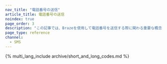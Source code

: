 ```yaml
---
nav_title: "電話番号の送信"
article_title: 電話番号の送信
noindex: true
page_order: 3
description: "この記事では、Brazeを使用して電話番号を送信する際に関わる重要な概念について説明します。"
page_type: reference
channel:
  - SMS
---
```


{% multi_lang_include archive/short_and_long_codes.md %}